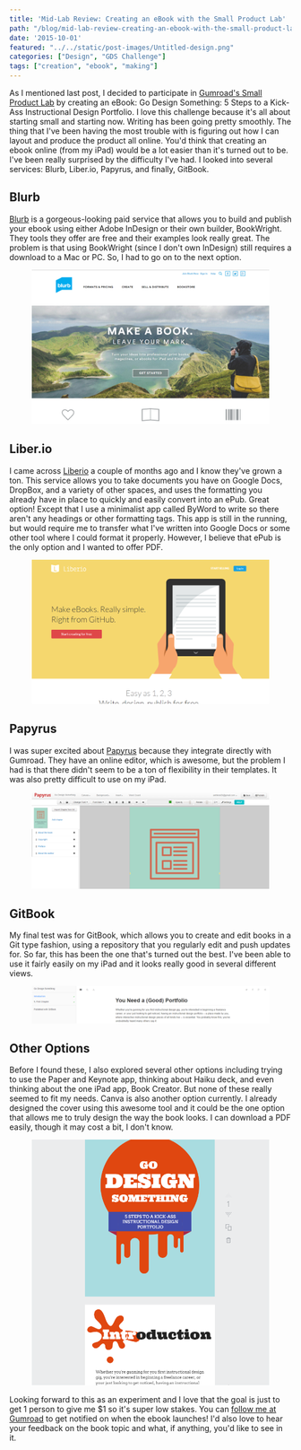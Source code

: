 ```yaml
---
title: 'Mid-Lab Review: Creating an eBook with the Small Product Lab'
path: "/blog/mid-lab-review-creating-an-ebook-with-the-small-product-lab"
date: '2015-10-01'
featured: "../../static/post-images/Untitled-design.png"
categories: ["Design", "GDS Challenge"]
tags: ["creation", "ebook", "making"]
---
```


As I mentioned last post, I decided to participate in [Gumroad's Small Product Lab](https://gumroad.com/smallproductlab) by creating an eBook: Go Design Something: 5 Steps to a Kick-Ass Instructional Design Portfolio. I love this challenge because it's all about starting small and starting now. Writing has been going pretty smoothly. The thing that I've been having the most trouble with is figuring out how I can layout and produce the product all online. You'd think that creating an ebook online (from my iPad) would be a lot easier than it's turned out to be. I've been really surprised by the difficulty I've had. I looked into several services: Blurb, Liber.io, Papyrus, and finally, GitBook.

## Blurb

[Blurb](http://www.blurb.com/) is a gorgeous-looking paid service that allows you to build and publish your ebook using either Adobe InDesign or their own builder, BookWright. They tools they offer are free and their examples look really great. The problem is that using BookWright (since I don't own InDesign) still requires a download to a Mac or PC. So, I had to go on to the next option.

<figure>
  <img src="../../static/post-images/Blurb.png" alt="Blurb home page" />
</figure>

## Liber.io

I came across [Liberio](https://liber.io/) a couple of months ago and I know they've grown a ton. This service allows you to take documents you have on Google Docs, DropBox, and a variety of other spaces, and uses the formatting you already have in place to quickly and easily convert into an ePub. Great option! Except that I use a minimalist app called ByWord to write so there aren't any headings or other formatting tags. This app is still in the running, but would require me to transfer what I've written into Google Docs or some other tool where I could format it properly. However, I believe that ePub is the only option and I wanted to offer PDF.
<figure>
  <img src="../../static/post-images/Liberio.png" alt="Liberio home page" />
</figure>

## Papyrus

I was super excited about [Papyrus](http://papyruseditor.com/) because they integrate directly with Gumroad. They have an online editor, which is awesome, but the problem I had is that there didn't seem to be a ton of flexibility in their templates. It was also pretty difficult to use on my iPad.

<figure>
  <img src="../../static/post-images/Papyrus.png" alt="Papyrus home page" />
</figure>

## GitBook

My final test was for GitBook, which allows you to create and edit books in a Git type fashion, using a repository that you regularly edit and push updates for. So far, this has been the one that's turned out the best. I've been able to use it fairly easily on my iPad and it looks really good in several different views.

<figure>
  <img src="../../static/post-images/GDSv1.png" alt="Gitbook home page" />
</figure>

## Other Options

Before I found these, I also explored several other options including trying to use the Paper and Keynote app, thinking about Haiku deck, and even thinking about the one iPad app, Book Creator. But none of these really seemed to fit my needs. Canva is also another option currently. I already designed the cover using this awesome tool and it could be the one option that allows me to truly design the way the book looks. I can download a PDF easily, though it may cost a bit, I don't know.

<figure>
  <img src="../../static/post-images/GDSv2.png" alt="Book cover design" />
</figure>

Looking forward to this as an experiment and I love that the goal is just to get 1 person to give me $1 so it's super low stakes. You can [follow me at Gumroad](https://gumroad.com/anthkris) to get notified on when the ebook launches! I'd also love to hear your feedback on the book topic and what, if anything, you'd like to see in it.
